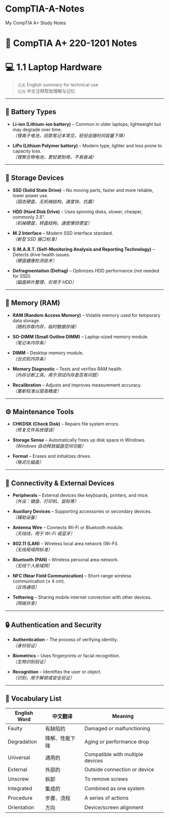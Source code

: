 # CompTIA-A-Notes
My CompTIA A+ Study Notes
# 🧠 CompTIA A+ 220-1201 Notes
# 💻 1.1 Laptop Hardware

> 🇨🇦 English summary for technical use  
> 🇨🇳 中文注释帮助理解与记忆  

---

## 🔋 Battery Types
- **Li-ion (Lithium-ion battery)** – Common in older laptops; lightweight but may degrade over time.  
  *（锂离子电池，旧款笔记本常见，轻但会随时间容量下降）*

- **LiPo (Lithium Polymer battery)** – Modern type, lighter and less prone to capacity loss.  
  *（锂聚合物电池，更轻更耐用，不易衰减）*

---

## 💾 Storage Devices
- **SSD (Solid State Drive)** – No moving parts, faster and more reliable, lower power use.  
  *（固态硬盘，无机械结构，速度快、抗震）*

- **HDD (Hard Disk Drive)** – Uses spinning disks, slower, cheaper, commonly 2.5".  
  *（机械硬盘，转盘结构，速度慢但便宜）*

- **M.2 Interface** – Modern SSD interface standard.  
  *（新型 SSD 接口标准）*

- **S.M.A.R.T. (Self-Monitoring Analysis and Reporting Technology)** – Detects drive health issues.  
  *（硬盘健康检测技术）*

- **Defragmentation (Defrag)** – Optimizes HDD performance (not needed for SSD).  
  *（磁盘碎片整理，仅用于 HDD）*

---

## 🧠 Memory (RAM)
- **RAM (Random Access Memory)** – Volatile memory used for temporary data storage.  
  *（随机存取内存，临时数据存储）*

- **SO-DIMM (Small Outline DIMM)** – Laptop-sized memory module.  
  *（笔记本内存条）*

- **DIMM** – Desktop memory module.  
  *（台式机内存条）*

- **Memory Diagnostic** – Tests and verifies RAM health.  
  *（内存诊断工具，用于测试内存是否有问题）*

- **Recalibration** – Adjusts and improves measurement accuracy.  
  *（重新校准以提高精度）*

---

## ⚙️ Maintenance Tools
- **CHKDSK (Check Disk)** – Repairs file system errors.  
  *（修复文件系统错误）*

- **Storage Sense** – Automatically frees up disk space in Windows.  
  *（Windows 自动释放磁盘空间功能）*

- **Format** – Erases and initializes drives.  
  *（格式化磁盘）*

---

## 🧩 Connectivity & External Devices
- **Peripherals** – External devices like keyboards, printers, and mice.  
  *（外设：键盘、打印机、鼠标等）*

- **Auxiliary Devices** – Supporting accessories or secondary devices.  
  *（辅助设备）*

- **Antenna Wire** – Connects Wi-Fi or Bluetooth module.  
  *（天线线，用于 Wi-Fi 或蓝牙）*

- **802.11 (LAN)** – Wireless local area network (Wi-Fi).  
  *（无线局域网标准）*

- **Bluetooth (PAN)** – Wireless personal area network.  
  *（无线个人局域网）*

- **NFC (Near Field Communication)** – Short-range wireless communication (≤ 4 cm).  
  *（近场通信）*

- **Tethering** – Sharing mobile internet connection with other devices.  
  *（网络共享）*

---

## 🔒 Authentication and Security
- **Authentication** – The process of verifying identity.  
  *（身份验证）*

- **Biometrics** – Uses fingerprints or facial recognition.  
  *（生物识别验证）*

- **Recognition** – Identifies the user or object.  
  *（识别，用于解锁或安全验证）*

---

## 🧠 Vocabulary List
| English Word | 中文翻译 | Meaning |
|---------------|-----------|----------|
| Faulty | 有缺陷的 | Damaged or malfunctioning |
| Degradation | 降解、性能下降 | Aging or performance drop |
| Universal | 通用的 | Compatible with multiple devices |
| External | 外部的 | Outside connection or device |
| Unscrew | 拆卸 | To remove screws |
| Integrated | 集成的 | Combined as one system |
| Procedure | 步骤、流程 | A series of actions |
| Orientation | 方向 | Device/screen alignment |
